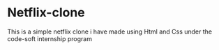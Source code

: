 # Netflix-clone
This is a simple netflix clone i have made using Html and Css under the code-soft internship program
